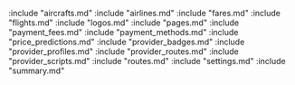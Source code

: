 :include "aircrafts.md"
:include "airlines.md"
:include "fares.md"
:include "flights.md"
:include "logos.md"
:include "pages.md"
:include "payment_fees.md"
:include "payment_methods.md"
:include "price_predictions.md"
:include "provider_badges.md"
:include "provider_profiles.md"
:include "provider_routes.md"
:include "provider_scripts.md"
:include "routes.md"
:include "settings.md"
:include "summary.md"